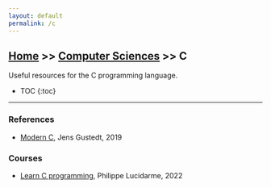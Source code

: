 ```yaml
---
layout: default
permalink: /c
---
```


## [Home](/) >> [Computer Sciences](./cs) >> C

Useful resources for the C programming language.

* TOC
{:toc}

* * *

### References

* [Modern C](https://gustedt.gitlabpages.inria.fr/modern-c/), Jens Gustedt, 2019

### Courses

* [Learn C programming](https://lucidar.me/en/c-class/learn-c-programming/), Philippe Lucidarme, 2022
